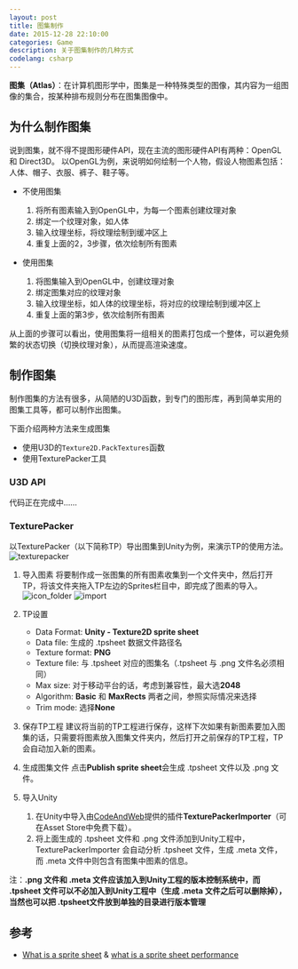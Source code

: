 ```yaml
---              
layout: post
title: 图集制作
date: 2015-12-28 22:10:00
categories: Game
description: 关于图集制作的几种方式
codelang: csharp
---
```



**图集（Atlas）**：在计算机图形学中，图集是一种特殊类型的图像，其内容为一组图像的集合，按某种排布规则分布在图集图像中。

## 为什么制作图集
说到图集，就不得不提图形硬件API，现在主流的图形硬件API有两种：OpenGL 和 Direct3D。
以OpenGL为例，来说明如何绘制一个人物，假设人物图素包括：人体、帽子、衣服、裤子、鞋子等。

*	不使用图集
	1.	将所有图素输入到OpenGL中，为每一个图素创建纹理对象
	2.	绑定一个纹理对象，如人体
	3.	输入纹理坐标，将纹理绘制到缓冲区上
	4.	重复上面的2，3步骤，依次绘制所有图素

*	使用图集
	1.	将图集输入到OpenGL中，创建纹理对象
	2.	绑定图集对应的纹理对象
	3.	输入纹理坐标，如人体的纹理坐标，将对应的纹理绘制到缓冲区上
	4.	重复上面的第3步，依次绘制所有图素

从上面的步骤可以看出，使用图集将一组相关的图素打包成一个整体，可以避免频繁的状态切换（切换纹理对象），从而提高渲染速度。

## 制作图集
制作图集的方法有很多，从简陋的U3D函数，到专门的图形库，再到简单实用的图集工具等，都可以制作出图集。

下面介绍两种方法来生成图集
*	使用U3D的`Texture2D.PackTextures`函数
*	使用TexturePacker工具

### U3D API
代码正在完成中……

### TexturePacker
以TexturePacker（以下简称TP）导出图集到Unity为例，来演示TP的使用方法。
![texturepacker](http://7xip1j.com1.z0.glb.clouddn.com/post%2Fatlas%2Ftexturepacker.jpg 'texturepacker')

1.	导入图素
	将要制作成一张图集的所有图素收集到一个文件夹中，然后打开TP，将该文件夹拖入TP左边的Sprites栏目中，即完成了图素的导入。
	![icon_folder](http://7xip1j.com1.z0.glb.clouddn.com/post%2Fatlas%2Ficon_folder.png 'icon_folder')
	![import](http://7xip1j.com1.z0.glb.clouddn.com/post%2Fatlas%2Fimport_icon.png 'import')

1.	TP设置
	*	Data Format: **Unity - Texture2D sprite sheet**
	*	Data file: 生成的 .tpsheet 数据文件路径名
	*	Texture format: **PNG**
	*	Texture file: 与 .tpsheet 对应的图集名（.tpsheet 与 .png 文件名必须相同）
	*	Max size: 对于移动平台的话，考虑到兼容性，最大选**2048**
	*	Algorithm: **Basic** 和 **MaxRects** 两者之间，参照实际情况来选择
	*	Trim mode: 选择**None**

1.	保存TP工程
	建议将当前的TP工程进行保存，这样下次如果有新图素要加入图集的话，只需要将图素放入图集文件夹内，然后打开之前保存的TP工程，TP会自动加入新的图素。

1.	生成图集文件
	点击**Publish sprite sheet**会生成 .tpsheet 文件以及 .png 文件。

1.	导入Unity
	1.	在Unity中导入由[CodeAndWeb](https://www.codeandweb.com )提供的插件**TexturePackerImporter**（可在Asset Store中免费下载）。
	2.	将上面生成的 .tpsheet 文件和 .png 文件添加到Unity工程中，TexturePackerImporter 会自动分析 .tpsheet 文件，生成 .meta 文件，而 .meta 文件中则包含有图集中图素的信息。

注：**.png 文件和 .meta 文件应该加入到Unity工程的版本控制系统中，而 .tpsheet 文件可以不必加入到Unity工程中（生成 .meta 文件之后可以删除掉），当然也可以把 .tpsheet文件放到单独的目录进行版本管理**

## 参考

*	[What is a sprite sheet](https://www.codeandweb.com/what-is-a-sprite-sheet) & [what is a sprite sheet performance](https://www.codeandweb.com/what-is-a-sprite-sheet-performance)
